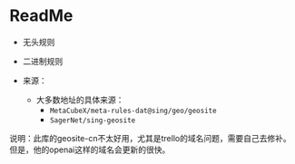 # ReadMe
- 无头规则
- 二进制规则



- 来源：
  - 大多数地址的具体来源：
    - `MetaCubeX/meta-rules-dat@sing/geo/geosite`
    - `SagerNet/sing-geosite`

说明：此库的geosite-cn不太好用，尤其是trello的域名问题，需要自己去修补。但是，他的openai这样的域名会更新的很快。

